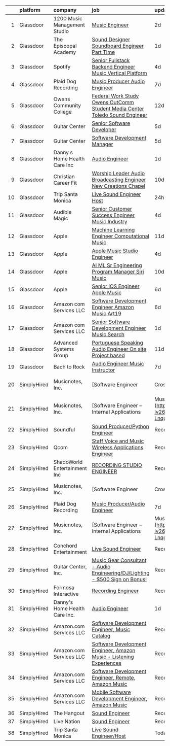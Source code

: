 

|    | platform    | company                       | job                                                                                                                                                                                                                                                                                                                                                                                                                                                                                                                                                                                                                                                                                                                                                                                                                                                                                                                                                                                                                                                                                                                                                                                                                                                                                                                                                                                                  | update_time   | location                     |
|---:|:------------|:------------------------------|:-----------------------------------------------------------------------------------------------------------------------------------------------------------------------------------------------------------------------------------------------------------------------------------------------------------------------------------------------------------------------------------------------------------------------------------------------------------------------------------------------------------------------------------------------------------------------------------------------------------------------------------------------------------------------------------------------------------------------------------------------------------------------------------------------------------------------------------------------------------------------------------------------------------------------------------------------------------------------------------------------------------------------------------------------------------------------------------------------------------------------------------------------------------------------------------------------------------------------------------------------------------------------------------------------------------------------------------------------------------------------------------------------------|:--------------|:-----------------------------|
|  1 | Glassdoor   | 1200 Music Management Studio  | [Music Engineer](https://www.glassdoor.com/partner/jobListing.htm?pos=101&ao=1110586&s=58&guid=000001833ae02a97bbcf2c1d8520691f&src=GD_JOB_AD&t=SR&vt=w&ea=1&cs=1_2863b0e4&cb=1663140113306&jobListingId=1008132374716&cpc=BAEB662971763A76&jrtk=3-0-1gcte0alqkuik801-1gcte0amcjrp7800-facb88d4bd68abaf--6NYlbfkN0BzyIYrTMR_AjNKh_kvAG8N613gtHPANQ3sdLTkrtBd-xoNshQoLJlje35-rA6Aqj0cj4YxCyWq2-laQsLR2BUonAc7W5P6gLX75GN4Vy8dgnov-DTfenm8jB8jH6Y7bb9yRpRQrG8qLm6h1CFprT7VcHQPTWcVdYPX68kOBbz742PBw2jbn3zHtRZ7YUPgFJsOd0Tuqf6CGJqo2WKEAZANoOHHoeZNmStpBsf19eJ4Kop1g2dOdEUze7HmhaZiok34j9o1iTyeq8tYczF1NiJjdXI3WEM_jv_SJJYzk1uM4fVQN5jyGsxYgOOoXihpK8l-c2QNmBfquU3nsnSXhvKB4WZ7Fst3P_8mkNfiaEwQsAoAQswr0-2mKEkg1lYhmZrG86f3otbdeV_BCIoz4DyRyuEhB-k0rBvGEtc7aq4EXHohA82q5yi6cK1B3KN4vml3cHz4jblEd1Urxr3izbMf-hyN0Bux8BAa8UwAlzYCHZr7BJbE1Xy9)                                                                                                                                                                                                                                                                                                                                                                                                                                                                                                                                                            | 2d            | Stockbridge, GA              |
|  2 | Glassdoor   | The Episcopal Academy         | [Sound Designer  Soundboard Engineer  Part Time ](https://www.glassdoor.com/partner/jobListing.htm?pos=115&ao=1136043&s=58&guid=000001833ae02a97bbcf2c1d8520691f&src=GD_JOB_AD&t=SR&vt=w&ea=1&cs=1_bdaff40b&cb=1663140113310&jobListingId=1008134158666&jrtk=3-0-1gcte0alqkuik801-1gcte0amcjrp7800-42249c09ee087c0a-)                                                                                                                                                                                                                                                                                                                                                                                                                                                                                                                                                                                                                                                                                                                                                                                                                                                                                                                                                                                                                                                                                | 1d            | Newtown Square, PA           |
|  3 | Glassdoor   | Spotify                       | [Senior Fullstack Backend Engineer  Music Vertical Platform](https://www.glassdoor.com/partner/jobListing.htm?pos=110&ao=1136043&s=58&guid=000001833ae02a97bbcf2c1d8520691f&src=GD_JOB_AD&t=SR&vt=w&cs=1_3f599fe0&cb=1663140113309&jobListingId=1008129613240&jrtk=3-0-1gcte0alqkuik801-1gcte0amcjrp7800-a24b3b128f6f44d4-)                                                                                                                                                                                                                                                                                                                                                                                                                                                                                                                                                                                                                                                                                                                                                                                                                                                                                                                                                                                                                                                                          | 4d            | New York, NY                 |
|  4 | Glassdoor   | Plaid Dog Recording           | [Music Producer Audio Engineer](https://www.glassdoor.com/partner/jobListing.htm?pos=102&ao=1110586&s=58&guid=000001833ae02a97bbcf2c1d8520691f&src=GD_JOB_AD&t=SR&vt=w&ea=1&cs=1_f7b60910&cb=1663140113306&jobListingId=1008120701708&cpc=48B9F4758953335C&jrtk=3-0-1gcte0alqkuik801-1gcte0amcjrp7800-9dd5211cf157fdf3--6NYlbfkN0BOS_o7X1qYubhyrb4p2lBfdUmmmoxTN0kxNcZHhXGCRKw91HjcTkBK7AolJLZPBwBkc3j7PoynfXt6KTwDcl21DT6pE08a3Zxojbuhxvp4mFg-l-AtEj_YRD0Ag69JASRbRT2eyJJR2TGIgTNnDSAYmPAAH0GcPbLI99LHFTfL0qU6tfhHACfP1CLeehOGb29GDtHTs5s9BaTlQQYHuYMypoVXHhB8pJo6OSphd6x5DPkunJ3_OAcU47YSffs2frv0CezL-b-n4p0UsfbUUcUTsTKXTfm4mQY8J08jU9VdyjMMLG5GtKk2oFlYqNbvU4eR9RtgR28_KBfTayCzkGrgC6aNkwlvuuYdARKBJLLiBUsb4piakbPiqZWryxAc79j1OPkKYacsaPUJPCxCOWuM1XRmY1oa-Q_-tg72rxU_Wfo15bs3UZFov-dKhGu6KnyHQWV_N31p2Vs9-nM3E0ZP1OZBfn6wSL2GQg-xS5WwwM-7QYA5fl1YFkI2kwcMfOCKHSZAaYrOfg%3D%3D)                                                                                                                                                                                                                                                                                                                                                                                                                                                                                                                 | 7d            | Waltham, MA                  |
|  5 | Glassdoor   | Owens Community College       | [Federal Work Study  Owens OutComm Student Media Center Toledo  Sound Engineer](https://www.glassdoor.com/partner/jobListing.htm?pos=113&ao=1136043&s=58&guid=000001833ae02a97bbcf2c1d8520691f&src=GD_JOB_AD&t=SR&vt=w&cs=1_7c17fb20&cb=1663140113310&jobListingId=1008111376475&jrtk=3-0-1gcte0alqkuik801-1gcte0amcjrp7800-71b4937bcff34b83-)                                                                                                                                                                                                                                                                                                                                                                                                                                                                                                                                                                                                                                                                                                                                                                                                                                                                                                                                                                                                                                                       | 12d           | Toledo, OH                   |
|  6 | Glassdoor   | Guitar Center                 | [Senior Software Developer](https://www.glassdoor.com/partner/jobListing.htm?pos=118&ao=1136043&s=58&guid=000001833ae02a97bbcf2c1d8520691f&src=GD_JOB_AD&t=SR&vt=w&cs=1_e75d222e&cb=1663140113311&jobListingId=1008126583887&jrtk=3-0-1gcte0alqkuik801-1gcte0amcjrp7800-2b3b599a2892437b-)                                                                                                                                                                                                                                                                                                                                                                                                                                                                                                                                                                                                                                                                                                                                                                                                                                                                                                                                                                                                                                                                                                           | 5d            | Frederick, MD                |
|  7 | Glassdoor   | Guitar Center                 | [Software Development Manager](https://www.glassdoor.com/partner/jobListing.htm?pos=117&ao=1136043&s=58&guid=000001833ae02a97bbcf2c1d8520691f&src=GD_JOB_AD&t=SR&vt=w&cs=1_ff804ccb&cb=1663140113311&jobListingId=1008126583885&jrtk=3-0-1gcte0alqkuik801-1gcte0amcjrp7800-090270ed63fc687b-)                                                                                                                                                                                                                                                                                                                                                                                                                                                                                                                                                                                                                                                                                                                                                                                                                                                                                                                                                                                                                                                                                                        | 5d            | Frederick, MD                |
|  8 | Glassdoor   | Danny s Home Health Care Inc  | [Audio Engineer](https://www.glassdoor.com/partner/jobListing.htm?pos=104&ao=1110586&s=58&guid=000001833ae02a97bbcf2c1d8520691f&src=GD_JOB_AD&t=SR&vt=w&ea=1&cs=1_9d2e42a0&cb=1663140113307&jobListingId=1008134151228&cpc=4B86475FAF393599&jrtk=3-0-1gcte0alqkuik801-1gcte0amcjrp7800-d96fd0092005e7ba--6NYlbfkN0BoInTxaLMgkHfYaVP3cjWr3Sg06t2RqWCP-gXfyzuwcAKjbigUHLNrL0tn_yz6JlUOWou0FcGHTzr2os2mD1KAPpd-ACAcwY0h9eauOD3aWG_L3Dx0BkTIHnyCalEaEiU-pjJg_8aKBVZXC2f7pUDDYWRJO-tzJ-e7l1wrtaTNOcOW7ZrA-UAstBtsnPwPdV7Jr-Utfv7JdAwmdJLVvNVdWPsRmc3mxnEzhS3huUlPoF5cKmpDV6x8NZhiynxvHv88W2tSjzW1mWcsSV5bcA5xTunCKU7aKzmjvpofEQ7FLK3SYNl28Kd3XGuwSZcsyvMrFNgIPK7ts3ciEwr4bfOR25NkRGtxMcnlERwFCCZQH9S9PZtlOjVf84Ruvfyu_sgfvSdJoikNStfISGbu-_utf7Lg8QQPmOa25lYSjuXyX1bppfFSOj-mR4xHMAZ9kSO9a4WuEz2mriykmUqKbK-lMRSh1bKGJiFK1wM6U7QkESZpXS8rXQhIvzOXBuG1kgnjrDSQpjUodw%3D%3D)                                                                                                                                                                                                                                                                                                                                                                                                                                                                                                                                | 1d            | Berkley, MI                  |
|  9 | Glassdoor   | Christian Career Fit          | [Worship Leader Audio   Broadcasting Engineer   New Creations Chapel](https://www.glassdoor.com/partner/jobListing.htm?pos=112&ao=1136043&s=58&guid=000001833ae02a97bbcf2c1d8520691f&src=GD_JOB_AD&t=SR&vt=w&ea=1&cs=1_2d6f4c7c&cb=1663140113309&jobListingId=1008115720654&jrtk=3-0-1gcte0alqkuik801-1gcte0amcjrp7800-467d6a52a6f83525-)                                                                                                                                                                                                                                                                                                                                                                                                                                                                                                                                                                                                                                                                                                                                                                                                                                                                                                                                                                                                                                                            | 10d           | Richmond, IN                 |
| 10 | Glassdoor   | Trip Santa Monica             | [Live Sound Engineer Host](https://www.glassdoor.com/partner/jobListing.htm?pos=103&ao=1110586&s=58&guid=000001833ae02a97bbcf2c1d8520691f&src=GD_JOB_AD&t=SR&vt=w&ea=1&cs=1_c0d777fd&cb=1663140113307&jobListingId=1008137461448&cpc=42BEC95245890617&jrtk=3-0-1gcte0alqkuik801-1gcte0amcjrp7800-d3a03b760750c6c8--6NYlbfkN0C64yf78D6yM_T2A6WTLDrtIzT3QcsljkgwI88-LrTFBEc-Z0h_0GiF8jsm672Vi4cwdqZcyGK0l0iefnSKLrARv-MbwTPltiVFoMtrf51mKuSH0aiiirFBKyXwwV6JqHoDqRszBwQ2Pi2zQ7d-I-QZuy8H0SGpAYTcfiNrMpL0KTRSDSGyJiZU0K9hA862XD71516TxZj052jub262oCyQJbqBkAWA50lj_XnyFufnx7nE8htp6rJq0Y4-Wj2AeXGNxti5SE6howCCeKxvIzFL2II6vmGgQJOp9C0DWrjPvvY-8gWoggJPb9HYUuJCXxDXVmPA61L-unwPQaqf2aigCKdLsj6QYrs-UL_DN3Hd2cvsbxSKS_eK5YrfY-x7-uxa9IhHgxAYck4dOSrm0Bv-7glIyt-CtbKoJqBhk6Q2R7GNxNPFCUJOYRw33gmLfQnw3fZRDiS1L7kpNBmh14DaTrrXUeaL1_OcX1EtRKpLhnGrOlolRjISJJYp3BVmsOU%3D)                                                                                                                                                                                                                                                                                                                                                                                                                                                                                                                                    | 24h           | Santa Monica, CA             |
| 11 | Glassdoor   | Audible Magic                 | [Senior Customer Success Engineer   Music Industry](https://www.glassdoor.com/partner/jobListing.htm?pos=114&ao=1136043&s=58&guid=000001833ae02a97bbcf2c1d8520691f&src=GD_JOB_AD&t=SR&vt=w&ea=1&cs=1_9e656036&cb=1663140113310&jobListingId=1008130465709&jrtk=3-0-1gcte0alqkuik801-1gcte0amcjrp7800-d82875c7ce777cf8-)                                                                                                                                                                                                                                                                                                                                                                                                                                                                                                                                                                                                                                                                                                                                                                                                                                                                                                                                                                                                                                                                              | 4d            | Los Gatos, CA                |
| 12 | Glassdoor   | Apple                         | [Machine Learning Engineer  Computational Music](https://www.glassdoor.com/partner/jobListing.htm?pos=108&ao=1136043&s=58&guid=000001833ae02a97bbcf2c1d8520691f&src=GD_JOB_AD&t=SR&vt=w&cs=1_a52afe3c&cb=1663140113308&jobListingId=1008115196637&jrtk=3-0-1gcte0alqkuik801-1gcte0amcjrp7800-fcd6d69c546b4832-)                                                                                                                                                                                                                                                                                                                                                                                                                                                                                                                                                                                                                                                                                                                                                                                                                                                                                                                                                                                                                                                                                      | 11d           | Portland, OR                 |
| 13 | Glassdoor   | Apple                         | [Apple Music Studio Engineer](https://www.glassdoor.com/partner/jobListing.htm?pos=107&ao=1136043&s=58&guid=000001833ae02a97bbcf2c1d8520691f&src=GD_JOB_AD&t=SR&vt=w&cs=1_9f0839ba&cb=1663140113307&jobListingId=1008129304350&jrtk=3-0-1gcte0alqkuik801-1gcte0amcjrp7800-eeab2f957222d788-)                                                                                                                                                                                                                                                                                                                                                                                                                                                                                                                                                                                                                                                                                                                                                                                                                                                                                                                                                                                                                                                                                                         | 4d            | Culver City, CA              |
| 14 | Glassdoor   | Apple                         | [AI ML   Sr Engineering Program Manager  Siri Music](https://www.glassdoor.com/partner/jobListing.htm?pos=106&ao=1110586&s=58&guid=000001833ae02a97bbcf2c1d8520691f&src=GD_JOB_AD&t=SR&vt=w&cs=1_3aa25f32&cb=1663140113307&jobListingId=1008115940642&cpc=9908D8D4413DBB8A&jrtk=3-0-1gcte0alqkuik801-1gcte0amcjrp7800-809c7cf8beecd65c--6NYlbfkN0BvKrLyj5gPmtZO9T8euul8TCxuuKNOtzRJOomxnwSEodTz2Bc-sPZl1dBMH13w-jM9N6qTHIvrWC1BRq1o54dOXwL3ATM3A0cltl3iika3bcZ22vh2xcUnG0BDCq5TYnFLYFZm3VJVaY0oNGuS2NrkiSqDUF8yw5hZJ_f1587e89E4ylaX_PPYEz959J3i_bpxzT3ljNuh4y9RiE6kPK9QXOelKQp9SawWUGnTKGOoK3XU49FCVTd3o_tHHK6ik5ALFshIXIMcpZ7FwX-XzWdhqd0tXgt6Ppyl8kU9klL2OnIUkY7SfjnceprOUtFtTLHfJABNT5SwEzFQP10iKCGLoG77R27jcRXOcjlDkQIwNTpwFwvq5ODAmcql2ao9oDHpco-fvmJ6FChyQ2KOApCmFbji7vODWFF0KgjHO1Ez70AuuZDjcxarbfVCxvwvqEZi2w4QGEJjCAFkWj36HCodHUteDu6fMoaKprtcogGoJzGf17szK1pyX88s5YhM295bJ-ysMNeS2sCfJfuuKNStDBQXa5kDzB8WE003jidZpQJV5S4hA67Xdkwk2rPhqtk4O0PDx5vj8w6lJERsh2JiqbWoZPUCm9T2RoUSuuuhrQMJw9BorbcMa8J1AjOpYk8-94MRjS93uwsBhDaIX8EewFWSceFOAIxoYK_xNaVBkpSp1YrRAuGDLqb3umLMiWpOlwCXzrXxhSavdujFKkpM5ZYAWKKUZRU4Jnn6rt23qjDCzvv7wRXZ9utFJL6nN-IQPz3FImT4bcai_VhcNMw4RYwrdnfFQL-HacSkityxV9JItqPgKNd8XMkKDeBvkJFwnUHQZHZufijvGP30hpeBCuEgwPjmaADSb-oZkxFT3EoARipRqiYF3CVFH1mxUMi7yH0w2-HVNRbJb27YVCsCk8xdl2zgpMdIssxE5YCITH4rzIzOorouJsPf5D_QU8vOOpMmgnOkQ8DINlxfmPOjWhJFL6lNMZsMHT2ms69WHQ%3D%3D) | 10d           | Seattle, WA                  |
| 15 | Glassdoor   | Apple                         | [Senior iOS Engineer   Apple Music](https://www.glassdoor.com/partner/jobListing.htm?pos=105&ao=1110586&s=58&guid=000001833ae02a97bbcf2c1d8520691f&src=GD_JOB_AD&t=SR&vt=w&cs=1_8ae6ed60&cb=1663140113307&jobListingId=1008124638462&cpc=3BA4CE39D5B5DEF5&jrtk=3-0-1gcte0alqkuik801-1gcte0amcjrp7800-b40472fcd5b77a01--6NYlbfkN0BvKrLyj5gPmtZO9T8euul8TCxuuKNOtzRJOomxnwSEodTz2Bc-sPZlC5mDe-NOaJj3uJWhcftnQ1EeXYDYOhOD57yPluTzB7iCWM8TunRiGMJPuBJBLXDP2TWVf1DPRuN5EbUfRePyfAwSkSYaw9N6mbka4b9bxgwV-hCUhwq6fF8igyGynbrojEO2-KlgRyXeD6amKSgGFi2-Kqs_0RP8Hr9iWkIcMbkszo3ni77kpir-82hf5Jekmof_4Yf0obUG9ebERvaM6g05lulIfqrEfncYTdE50uuJblwoOjGo5JTuwi6C3d1nje_9XddUd4PDg2fUR-y5G9sDtS9qyGBhjrvCAynZNRbzQERL6TBiOdAIjMSS7rPPgiDLo6oTGPucQVBBiGZTryic_5zDCPMsGYP8TQGDCT2FyqTp1Ma9gqzLdTpBdh7Mz6GRhmLdjKfVpFWHVevu_Wn-fSiNGZw2hjaQRITLgfcoI7jczwFs6mxO_FQsg3OlmXxZTX1JGedZHlRuPYDste2wG5ZdOE0e6d4nCUvG1NZi-VXWQv1Xk7RiTeuUrCWMV5iO6oRLp-pvFg1mBZRiBmiQHM5A13whIe5ZyGTcJLmiATdTWay2H35F0MXFt2dCjah7jQB0fc3SHqR_bGg5zgxidHABJCmy7V1ma2jo92K7XMI5-KsChnI6KT-4w-I8bj6lLcj2XJ4yu-wBY9EkXy1tA_byWqBzLCgohmjFfWGcdH9BHFRpCA9o4KR3_fK3B_fJsQ3EbZgzQ2MEstrrpAL7UY1iAaqMexDdXRKi4Au5vIfrarEV7K0YJd_kCWYc7AvUgGUyX9lBtH0ss711Hc_NDj3ITy_M07YzUmtghLrEk-kc21YWJ30Yo_c0chJySpknlYMiPjahBrUHkQbfUMrkmLjYo6zdll7lzJ2RnebMUmEPYdaIo7y6XG774qrouZiFpOj0jtPNcmsmFy8vy6Dt-GX8Oc4L)                                              | 6d            | San Diego, CA                |
| 16 | Glassdoor   | Amazon com Services LLC       | [Software Development Engineer   Amazon Music  Art19](https://www.glassdoor.com/partner/jobListing.htm?pos=109&ao=1136043&s=58&guid=000001833ae02a97bbcf2c1d8520691f&src=GD_JOB_AD&t=SR&vt=w&cs=1_b061626c&cb=1663140113309&jobListingId=1008122422712&jrtk=3-0-1gcte0alqkuik801-1gcte0amcjrp7800-8fdf4b8576848af7-)                                                                                                                                                                                                                                                                                                                                                                                                                                                                                                                                                                                                                                                                                                                                                                                                                                                                                                                                                                                                                                                                                 | 6d            | San Francisco, CA            |
| 17 | Glassdoor   | Amazon com Services LLC       | [Senior Software Development Engineer  Music  Search ](https://www.glassdoor.com/partner/jobListing.htm?pos=111&ao=1136043&s=58&guid=000001833ae02a97bbcf2c1d8520691f&src=GD_JOB_AD&t=SR&vt=w&cs=1_43a27463&cb=1663140113309&jobListingId=1008133918419&jrtk=3-0-1gcte0alqkuik801-1gcte0amcjrp7800-15b8ae8ba5cd7a7a-)                                                                                                                                                                                                                                                                                                                                                                                                                                                                                                                                                                                                                                                                                                                                                                                                                                                                                                                                                                                                                                                                                | 1d            | San Francisco, CA            |
| 18 | Glassdoor   | Advanced Systems Group        | [Portuguese Speaking Audio Engineer  On site  Project based ](https://www.glassdoor.com/partner/jobListing.htm?pos=116&ao=1136043&s=58&guid=000001833ae02a97bbcf2c1d8520691f&src=GD_JOB_AD&t=SR&vt=w&ea=1&cs=1_bf640789&cb=1663140113311&jobListingId=1008115167829&jrtk=3-0-1gcte0alqkuik801-1gcte0amcjrp7800-f73c94eeb379ddaa-)                                                                                                                                                                                                                                                                                                                                                                                                                                                                                                                                                                                                                                                                                                                                                                                                                                                                                                                                                                                                                                                                    | 11d           | New York, NY                 |
| 19 | Glassdoor   | Bach to Rock                  | [Audio Engineer Music Instructor](https://www.glassdoor.com/partner/jobListing.htm?pos=119&ao=1136043&s=58&guid=000001833ae02a97bbcf2c1d8520691f&src=GD_JOB_AD&t=SR&vt=w&ea=1&cs=1_1ac4a882&cb=1663140113311&jobListingId=1008121513694&jrtk=3-0-1gcte0alqkuik801-1gcte0amcjrp7800-740c828b02a08e51-)                                                                                                                                                                                                                                                                                                                                                                                                                                                                                                                                                                                                                                                                                                                                                                                                                                                                                                                                                                                                                                                                                                | 7d            | Leesburg, VA                 |
| 20 | SimplyHired | Musicnotes, Inc.              | [Software Engineer | Cross-Platform Apps | Music Industry](https://www.simplyhired.com/job/k8E4fg8SWWqgvPsk4kBA2CqJDhhUZAmYysUfvRGHibz7cVQEY9wzyw?q=music+engineer)                                                                                                                                                                                                                                                                                                                                                                                                                                                                                                                                                                                                                                                                                                                                                                                                                                                                                                                                                                                                                                                                                                                                                                                                                                  | Recently      | Remote                       |
| 21 | SimplyHired | Musicnotes, Inc.              | [Software Engineer – Internal Applications | Music Industry](https://www.simplyhired.com/job/CJj4BR8cQSu-lv26kchc9c99R6mB050UHH-Lnqgt3YQdfFX2vFlL3A?q=music+engineer)                                                                                                                                                                                                                                                                                                                                                                                                                                                                                                                                                                                                                                                                                                                                                                                                                                                                                                                                                                                                                                                                                                                                                                                                                                | Recently      | Remote                       |
| 22 | SimplyHired | Soundful                      | [Sound Producer/Python Engineer](https://www.simplyhired.com/job/fKwTfqRWVzhZJJT6yoybTUB5_pL76wxlddnu6kqy2_naoU7JVaHVBQ?q=music+engineer)                                                                                                                                                                                                                                                                                                                                                                                                                                                                                                                                                                                                                                                                                                                                                                                                                                                                                                                                                                                                                                                                                                                                                                                                                                                            | Recently      | Remote                       |
| 23 | SimplyHired | Qcom                          | [Staff Voice and Music Wireless Applications Engineer](https://www.simplyhired.com/job/IuKNvcz9eJRkF2uCgVQkCO_WnKZCUSLI0zqsQN8xMkSL8mgVsXv0rQ?q=music+engineer)                                                                                                                                                                                                                                                                                                                                                                                                                                                                                                                                                                                                                                                                                                                                                                                                                                                                                                                                                                                                                                                                                                                                                                                                                                      | Recently      | San Jose, CA                 |
| 24 | SimplyHired | ShadoWorld Entertainment Inc  | [RECORDING STUDIO ENGINEER](https://www.simplyhired.com/job/LuUo1uNsflz97Kc2VUvstOqF-GlyVnesKKVECsAsCY7m3CzEC5ML1A?q=music+engineer)                                                                                                                                                                                                                                                                                                                                                                                                                                                                                                                                                                                                                                                                                                                                                                                                                                                                                                                                                                                                                                                                                                                                                                                                                                                                 | Recently      | Los Angeles, CA              |
| 25 | SimplyHired | Musicnotes, Inc.              | [Software Engineer | Cross-Platform Apps | Music Industry](https://www.simplyhired.com/job/k8E4fg8SWWqgvPsk4kBA2CqJDhhUZAmYysUfvRGHibz7cVQEY9wzyw?q=music+engineer)                                                                                                                                                                                                                                                                                                                                                                                                                                                                                                                                                                                                                                                                                                                                                                                                                                                                                                                                                                                                                                                                                                                                                                                                                                  | Recently      | Remote                       |
| 26 | SimplyHired | Plaid Dog Recording           | [Music Producer/Audio Engineer](https://www.simplyhired.com/job/Mj7IctLfJd6bkMRDhM4OWcLrxNPUgtNLeS3yhU4q4eZiWaPceZs3OA?q=music+engineer)                                                                                                                                                                                                                                                                                                                                                                                                                                                                                                                                                                                                                                                                                                                                                                                                                                                                                                                                                                                                                                                                                                                                                                                                                                                             | 7d            | Waltham, MA                  |
| 27 | SimplyHired | Musicnotes, Inc.              | [Software Engineer – Internal Applications | Music Industry](https://www.simplyhired.com/job/CJj4BR8cQSu-lv26kchc9c99R6mB050UHH-Lnqgt3YQdfFX2vFlL3A?q=music+engineer)                                                                                                                                                                                                                                                                                                                                                                                                                                                                                                                                                                                                                                                                                                                                                                                                                                                                                                                                                                                                                                                                                                                                                                                                                                | Recently      | Remote                       |
| 28 | SimplyHired | Conchord Entertainment        | [Live Sound Engineer](https://www.simplyhired.com/job/UEA40oo_tuyiPqvpC2XRNDDUAd6VWYQaSSZopTq90hge9e7ynS5vdw?q=music+engineer)                                                                                                                                                                                                                                                                                                                                                                                                                                                                                                                                                                                                                                                                                                                                                                                                                                                                                                                                                                                                                                                                                                                                                                                                                                                                       | Recently      | Boston, MA                   |
| 29 | SimplyHired | Guitar Center, Inc.           | [Music Gear Consultant - Audio Engineering/DJ/Lighting - $500 Sign on Bonus!](https://www.simplyhired.com/job/A1q2-hoFBf33n2hzvrtqJdUCpA-f5UgA83I6sNug1CkHmCGdLFdqzA?q=music+engineer)                                                                                                                                                                                                                                                                                                                                                                                                                                                                                                                                                                                                                                                                                                                                                                                                                                                                                                                                                                                                                                                                                                                                                                                                               | Recently      | Nashville, TN                |
| 30 | SimplyHired | Formosa Interactive           | [Recording Engineer](https://www.simplyhired.com/job/29sDM0Sr9JlQYH7solN3F74VDbJwVqpkxGxp49jc-twKzjzyunLXRQ?q=music+engineer)                                                                                                                                                                                                                                                                                                                                                                                                                                                                                                                                                                                                                                                                                                                                                                                                                                                                                                                                                                                                                                                                                                                                                                                                                                                                        | Recently      | Los Angeles, CA              |
| 31 | SimplyHired | Danny's Home Health Care Inc. | [Audio Engineer](https://www.simplyhired.com/job/F1FzUP3z40ElkR4H5ulyLtbfchMPAbkUXZ3ww5sJeRmeT_hteiRp-A?q=music+engineer)                                                                                                                                                                                                                                                                                                                                                                                                                                                                                                                                                                                                                                                                                                                                                                                                                                                                                                                                                                                                                                                                                                                                                                                                                                                                            | 1d            | Berkley, MI                  |
| 32 | SimplyHired | Amazon.com Services LLC       | [Software Development Engineer, Music Catalog](https://www.simplyhired.com/job/fv1Jkhm-7Q9Y6Y72X8w4OEhPK9EikT2ojLeD05ZDq4MN3uzS4Nn5hw?q=music+engineer)                                                                                                                                                                                                                                                                                                                                                                                                                                                                                                                                                                                                                                                                                                                                                                                                                                                                                                                                                                                                                                                                                                                                                                                                                                              | Recently      | Atlanta, GA                  |
| 33 | SimplyHired | Amazon.com Services LLC       | [Software Development Engineer, Amazon Music - Listening Experiences](https://www.simplyhired.com/job/YHwS5nRobLz3g7QmxKjYHE_-NmQYgK6f0Wtg9OOgzGIPeFH2CGHMIg?q=music+engineer)                                                                                                                                                                                                                                                                                                                                                                                                                                                                                                                                                                                                                                                                                                                                                                                                                                                                                                                                                                                                                                                                                                                                                                                                                       | Recently      | United States +2 locations   |
| 34 | SimplyHired | Amazon.com Services LLC       | [Software Development Engineer, Remote, Amazon Music](https://www.simplyhired.com/job/DFx7eUZkOpVFlTQW18GVv7kNSVfm7M4_BxOiz0Jm2j7JJqZC6ubsEQ?q=music+engineer)                                                                                                                                                                                                                                                                                                                                                                                                                                                                                                                                                                                                                                                                                                                                                                                                                                                                                                                                                                                                                                                                                                                                                                                                                                       | Recently      | Remote +6 locations          |
| 35 | SimplyHired | Amazon.com Services LLC       | [Mobile Software Development Engineer, Amazon Music](https://www.simplyhired.com/job/rsCpBFn9OPkke_bvO-qBzJn5h5ReCdfOAt4WT5ZVWGLUNKcNA3LNNA?q=music+engineer)                                                                                                                                                                                                                                                                                                                                                                                                                                                                                                                                                                                                                                                                                                                                                                                                                                                                                                                                                                                                                                                                                                                                                                                                                                        | Recently      | Remote +3 locations          |
| 36 | SimplyHired | The Hangout                   | [Sound Engineer](https://www.simplyhired.com/job/pPtma4KfpJL8yv0IV160PCctZ7zJieTNPnwDrISJ5-REzhgDQyRTVw?q=music+engineer)                                                                                                                                                                                                                                                                                                                                                                                                                                                                                                                                                                                                                                                                                                                                                                                                                                                                                                                                                                                                                                                                                                                                                                                                                                                                            | Recently      | Myrtle Beach, SC             |
| 37 | SimplyHired | Live Nation                   | [Sound Engineer](https://www.simplyhired.com/job/YXkGvIVC9njYV5ZW3Pd0vPKForScbz8phHemptpJucOzhW1opysvPQ?q=music+engineer)                                                                                                                                                                                                                                                                                                                                                                                                                                                                                                                                                                                                                                                                                                                                                                                                                                                                                                                                                                                                                                                                                                                                                                                                                                                                            | Recently      | Los Angeles, CA +3 locations |
| 38 | SimplyHired | Trip Santa Monica             | [Live Sound Engineer/Host](https://www.simplyhired.com/job/ciYz2CRGs140X_MPXrf33bsFRz8pAXjZBXwRA59O4MhlZM-HS68g_Q?q=music+engineer)                                                                                                                                                                                                                                                                                                                                                                                                                                                                                                                                                                                                                                                                                                                                                                                                                                                                                                                                                                                                                                                                                                                                                                                                                                                                  | Today         | Santa Monica, CA             |